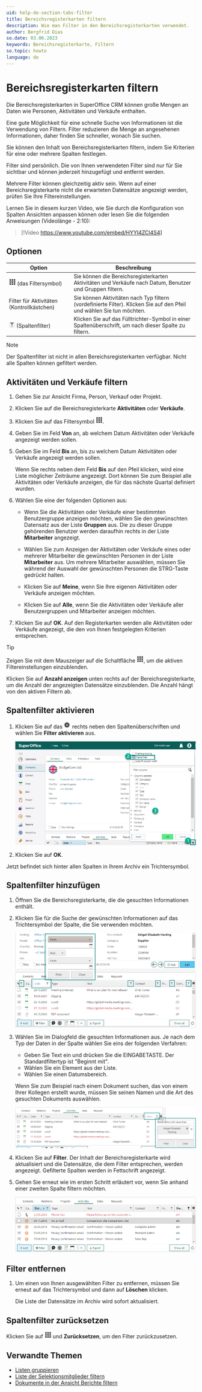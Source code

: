 ```yaml
---
uid: help-de-section-tabs-filter
title: Bereichsregisterkarten filtern
description: Wie man Filter in den Bereichsregisterkarten verwendet.
author: Bergfrid Dias
so.date: 03.06.2023
keywords: Bereichsregisterkarte, Filtern
so.topic: howto
language: de
---
```


# Bereichsregisterkarten filtern

Die Bereichsregisterkarten in SuperOffice CRM können große Mengen an Daten wie Personen, Aktivitäten und Verkäufe enthalten.

Eine gute Möglichkeit für eine schnelle Suche von Informationen ist die Verwendung von Filtern. Filter reduzieren die Menge an angesehenen Informationen, daher finden Sie schneller, wonach Sie suchen.

Sie können den Inhalt von Bereichsregisterkarten filtern, indem Sie Kriterien für eine oder mehrere Spalten festlegen.

Filter sind persönlich. Die von Ihnen verwendeten Filter sind nur für Sie sichtbar und können jederzeit hinzugefügt und entfernt werden.

Mehrere Filter können gleichzeitig aktiv sein. Wenn auf einer Bereichsregisterkarte nicht die erwarteten Datensätze angezeigt werden, prüfen Sie Ihre Filtereinstellungen.

Lernen Sie in diesem kurzen Video, wie Sie durch die Konfiguration von Spalten Ansichten anpassen können oder lesen Sie die folgenden Anweisungen (Videolänge - 2:10):

<!-- markdownlint-disable-next-line MD034 DOCSMD007 -->
> [!Video https://www.youtube.com/embed/HYYI4ZCl4S4]

## Optionen

| Option | Beschreibung |
|---|---|
| ![Symbol][img2] (das Filtersymbol) | Sie können die Bereichsregisterkarten Aktivitäten und Verkäufe nach Datum, Benutzer und Gruppen filtern. |
| Filter für Aktivitäten (Kontrollkästchen) | Sie können Aktivitäten nach Typ filtern (vordefinierte Filter). Klicken Sie auf den Pfeil und wählen Sie tun möchten. |
| ![Symbol][img3] (Spaltenfilter) | Klicken Sie auf das Fülltrichter-Symbol in einer Spaltenüberschrift, um nach dieser Spalte zu filtern. |

> [!NOTE]
> Der Spaltenfilter ist nicht in allen Bereichsregisterkarten verfügbar. Nicht alle Spalten können gefiltert werden.

## Aktivitäten und Verkäufe filtern

1. Gehen Sie zur Ansicht Firma, Person, Verkauf oder Projekt.

2. Klicken Sie auf die Bereichsregisterkarte **Aktivitäten** oder **Verkäufe**.

3. Klicken Sie auf das Filtersymbol ![Symbol][img2].

4. Geben Sie im Feld **Von** an, ab welchem Datum Aktivitäten oder Verkäufe angezeigt werden sollen.

5. Geben Sie im Feld **Bis** an, bis zu welchem Datum Aktivitäten oder Verkäufe angezeigt werden sollen.

    Wenn Sie rechts neben dem Feld **Bis** auf den Pfeil klicken, wird eine Liste möglicher Zeiträume angezeigt. Dort können Sie zum Beispiel alle Aktivitäten oder Verkäufe anzeigen, die für das nächste Quartal definiert wurden.

6. Wählen Sie eine der folgenden Optionen aus:

    * Wenn Sie die Aktivitäten oder Verkäufe einer bestimmten Benutzergruppe anzeigen möchten, wählen Sie den gewünschten Datensatz aus der Liste **Gruppen** aus. Die zu dieser Gruppe gehörenden Benutzer werden daraufhin rechts in der Liste **Mitarbeiter** angezeigt.

    * Wählen Sie zum Anzeigen der Aktivitäten oder Verkäufe eines oder mehrerer Mitarbeiter die gewünschten Personen in der Liste **Mitarbeiter** aus. Um mehrere Mitarbeiter auswählen, müssen Sie während der Auswahl der gewünschten Personen die STRG-Taste gedrückt halten.

    * Klicken Sie auf **Meine**, wenn Sie Ihre eigenen Aktivitäten oder Verkäufe anzeigen möchten.

    * Klicken Sie auf **Alle**, wenn Sie die Aktivitäten oder Verkäufe aller Benutzergruppen und Mitarbeiter anzeigen möchten.

7. Klicken Sie auf **OK**. Auf den Registerkarten werden alle Aktivitäten oder Verkäufe angezeigt, die den von Ihnen festgelegten Kriterien entsprechen.

> [!TIP]
> Zeigen Sie mit dem Mauszeiger auf die Schaltfläche ![Filter][img2], um die aktiven Filtereinstellungen einzublenden.
>
> Klicken Sie auf **Anzahl anzeigen** unten rechts auf der Bereichsregisterkarte, um die Anzahl der angezeigten Datensätze einzublenden. Die Anzahl hängt von den aktiven Filtern ab.

## Spaltenfilter aktivieren

1. Klicken Sie auf das ![Symbol][img1] rechts neben den Spaltenüberschriften und wählen Sie **Filter aktivieren** aus.

    ![Klicken Sie auf die Schaltfläche Einstellungen in dem von Ihnen ausgewählten Archiv. -screenshot][img11]

1. Klicken Sie auf **OK**.

Jetzt befindet sich hinter allen Spalten in Ihrem Archiv ein Trichtersymbol.

## Spaltenfilter hinzufügen

1. Öffnen Sie die Bereichsregisterkarte, die die gesuchten Informationen enthält.

1. Klicken Sie für die Suche der gewünschten Informationen auf das Trichtersymbol der Spalte, die Sie verwenden möchten.

    ![Sie können auf das Filtersymbol in der Spalte klicken und den gewünschten Filter auswählen -screenshot][img12]

1. Wählen Sie im Dialogfeld die gesuchten Informationen aus. Je nach dem Typ der Daten in der Spalte wählen Sie eins der folgenden Verfahren:

    * Geben Sie Text ein und drücken Sie die EINGABETASTE. Der Standardfiltertyp ist "Beginnt mit".
    * Wählen Sie ein Element aus der Liste.
    * Wählen Sie einen Datumsbereich.

    Wenn Sie zum Beispiel nach einem Dokument suchen, das von einem Ihrer Kollegen erstellt wurde, müssen Sie seinen Namen und die Art des gesuchten Dokuments auswählen.

    ![Klicken Sie auf Filter, um das Dokument festzulegen und das gefilterte Archiv anzuzeigen -screenshot][img13]

1. Klicken Sie auf **Filter**. Der Inhalt der Bereichsregisterkarte wird aktualisiert und die Datensätze, die dem Filter entsprechen, werden angezeigt. Gefilterte Spalten werden in Fettschrift angezeigt.

1. Gehen Sie erneut wie im ersten Schritt erläutert vor, wenn Sie anhand einer zweiten Spalte filtern möchten.

    ![Siehe das Archiv mit weniger Entitäten.-screenshot][img14]

## Filter entfernen

1. Um einen von Ihnen ausgewählten Filter zu entfernen, müssen Sie erneut auf das Trichtersymbol und dann auf **Löschen** klicken.

    Die Liste der Datensätze im Archiv wird sofort aktualisiert.

## Spaltenfilter zurücksetzen

Klicken Sie auf ![Symbol][img2] und **Zurücksetzen**, um den Filter zurückzusetzen.

## Verwandte Themen

* [Listen gruppieren][1]
* [Liste der Selektionsmitglieder filtern][2]
* [Dokumente in der Ansicht Berichte filtern][4]

<!-- Referenced links -->
[1]: group.md
[2]: ../../search-options/selection/learn/screen/index.md#filter
[4]: ../../reports/learn/filter.md

<!-- Referenced images -->
[img1]: ../../../../common/icons/cog-wheel.png
[img2]: ../../../../common/icons/filter-icon.png
[img3]: ../../../media/icons/filter-column.png

[img11]: ../../../media/loc/en/learn/archives-enable-filter.png
[img12]: ../../../media/loc/en/learn/getstarted-archives-filteron.png
[img13]: ../../../media/loc/en/learn/getstarted-archives-filter-ownersetting.png
[img14]: ../../../media/loc/en/learn/getstarted-archives-filter-owner.png
